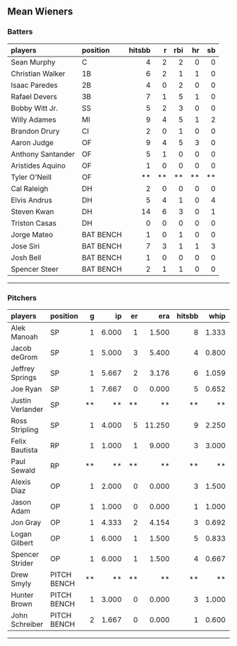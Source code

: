 ## Mean Wieners

### Batters

 
|players           |position  | hitsbb|  r| rbi| hr| sb| 
|:-----------------|:---------|------:|--:|---:|--:|--:| 
|Sean Murphy       |C         |      4|  2|   2|  0|  0| 
|Christian Walker  |1B        |      6|  2|   1|  1|  0| 
|Isaac Paredes     |2B        |      4|  0|   2|  0|  0| 
|Rafael Devers     |3B        |      7|  1|   5|  1|  0| 
|Bobby Witt Jr.    |SS        |      5|  2|   3|  0|  0| 
|Willy Adames      |MI        |      9|  4|   5|  1|  2| 
|Brandon Drury     |CI        |      2|  0|   1|  0|  0| 
|Aaron Judge       |OF        |      9|  4|   5|  3|  0| 
|Anthony Santander |OF        |      5|  1|   0|  0|  0| 
|Aristides Aquino  |OF        |      1|  0|   0|  0|  0| 
|Tyler O'Neill     |OF        |     **| **|  **| **| **| 
|Cal Raleigh       |DH        |      2|  0|   0|  0|  0| 
|Elvis Andrus      |DH        |      5|  4|   1|  0|  4| 
|Steven Kwan       |DH        |     14|  6|   3|  0|  1| 
|Triston Casas     |DH        |      0|  0|   0|  0|  0| 
|Jorge Mateo       |BAT BENCH |      1|  0|   1|  0|  0| 
|Jose Siri         |BAT BENCH |      7|  3|   1|  1|  3| 
|Josh Bell         |BAT BENCH |      1|  0|   0|  0|  0| 
|Spencer Steer     |BAT BENCH |      2|  1|   1|  0|  0| 


* * *

### Pitchers

 
|players          |position    |  g|    ip| er|    era| hitsbb|  whip| so|  w| sv| 
|:----------------|:-----------|--:|-----:|--:|------:|------:|-----:|--:|--:|--:| 
|Alek Manoah      |SP          |  1| 6.000|  1|  1.500|      8| 1.333|  5|  0|  0| 
|Jacob deGrom     |SP          |  1| 5.000|  3|  5.400|      4| 0.800| 13|  0|  0| 
|Jeffrey Springs  |SP          |  1| 5.667|  2|  3.176|      6| 1.059|  6|  1|  0| 
|Joe Ryan         |SP          |  1| 7.667|  0|  0.000|      5| 0.652|  5|  1|  0| 
|Justin Verlander |SP          | **|    **| **|     **|     **|    **| **| **| **| 
|Ross Stripling   |SP          |  1| 4.000|  5| 11.250|      9| 2.250|  3|  0|  0| 
|Felix Bautista   |RP          |  1| 1.000|  1|  9.000|      3| 3.000|  1|  0|  1| 
|Paul Sewald      |RP          | **|    **| **|     **|     **|    **| **| **| **| 
|Alexis Diaz      |OP          |  1| 2.000|  0|  0.000|      3| 1.500|  1|  0|  0| 
|Jason Adam       |OP          |  1| 1.000|  0|  0.000|      1| 1.000|  0|  0|  0| 
|Jon Gray         |OP          |  1| 4.333|  2|  4.154|      3| 0.692|  4|  0|  0| 
|Logan Gilbert    |OP          |  1| 6.000|  1|  1.500|      5| 0.833| 11|  1|  0| 
|Spencer Strider  |OP          |  1| 6.000|  1|  1.500|      4| 0.667| 10|  1|  0| 
|Drew Smyly       |PITCH BENCH | **|    **| **|     **|     **|    **| **| **| **| 
|Hunter Brown     |PITCH BENCH |  1| 3.000|  0|  0.000|      3| 1.000|  3|  0|  0| 
|John Schreiber   |PITCH BENCH |  2| 1.667|  0|  0.000|      1| 0.600|  1|  0|  1| 


* * *



